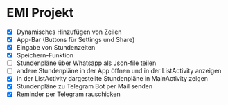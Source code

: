 EMI Projekt
===========

- [X] Dynamisches Hinzufügen von Zeilen
- [X] App-Bar (Buttons für Settings und Share)
- [X] Eingabe von Stundenzeiten
- [x] Speichern-Funktion
- [ ] Stundenpläne über Whatsapp als Json-file teilen
- [ ] andere Stundenpläne in der App öffnen und in der ListActivity anzeigen
- [x] in der ListActivity dargestellte Stundenpläne in MainActivity zeigen
- [x] Stundenpläne zu Telegram Bot per Mail senden
- [x] Reminder per Telegram rauschicken
